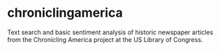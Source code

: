 # chroniclingamerica
Text search and basic sentiment analysis of historic newspaper articles from the Chronicling America project at the US Library of Congress.

